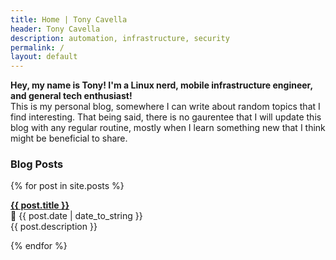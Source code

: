 ```yaml
---
title: Home | Tony Cavella
header: Tony Cavella
description: automation, infrastructure, security
permalink: /
layout: default
---
```

<p><b>Hey, my name is Tony! I'm a Linux nerd, mobile infrastructure engineer, and general tech enthusiast!</b><br>
This is my personal blog, somewhere I can write about random topics that I find interesting. That being 
said, there is no gaurentee that I will update this blog with any regular routine, mostly when I learn something 
new that I think might be beneficial to share. </p>

<h3>Blog Posts</h3>

{% for post in site.posts %}
  <p><b><a href="{{ post.url }}">{{ post.title }}</a></b><br>
  📅 {{ post.date | date_to_string }}<br>
  {{ post.description }}</p>
{% endfor %}